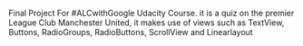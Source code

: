 Final Project For #ALCwithGoogle Udacity Course. it is a quiz on the premier League Club Manchester United, it makes use of views such as TextView, Buttons, RadioGroups, RadioButtons, ScrollView and Linearlayout